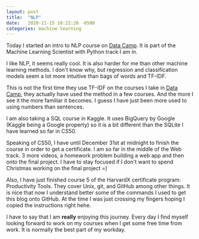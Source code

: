 ```yaml
---
layout: post
title:  "NLP"
date:   2020-11-15 18:22:26 -0500
categories: machine learning
---
```

Today I started an intro to NLP course on [Data Camp][datacamp]. It is part of the Machine Learning Scientist with Python track I am in.

I like NLP, it seems really cool. It is also harder for me than other machine learning methods. I don't know why, but regression and classification models seem a lot more intuitive than bags of words and TF-IDF. 

This is not the first time they use TF-IDF on the courses I take in [Data Camp][datacamp], they actually have used the method in a few courses. And the more I see it the more familiar it becomes. I guess I have just been more used to using numbers than sentences. 

I am also taking a SQL course in Kaggle. It uses BigQuery by Google (Kaggle being a Google property) so it is a bit different than the SQLite I have learned so far in CS50. 

Speaking of CS50, I have until December 31st at midnight to finish the course in order to get a certificate. I am so far in the middle of the Web track. 3 more videos, a homework problem building a web app and then onto the final project. I have to stay focused if I don't want to spend Christmas working on the final project =)

Also, I have just finished course 5 of the HarvardX certificate program: Productivity Tools. They cover Unix, git, and GitHub among other things. It is nice that now I understand better some of the commands I used to get this blog onto GitHub. At the time I was just crossing my fingers hoping I copied the instructions right hehe.

I have to say that I am **really** enjoying this journey. Every day I find myself looking forward to work on my courses when I get some free time from work. It is normally the best part of my workday.

[datacamp]: https://www.datacamp.com/courses/natural-language-processing-fundamentals-in-python